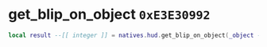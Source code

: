 # get_blip_on_object `0xE3E30992`

```lua
local result --[[ integer ]] = natives.hud.get_blip_on_object(_object --[[ integer ]])
```